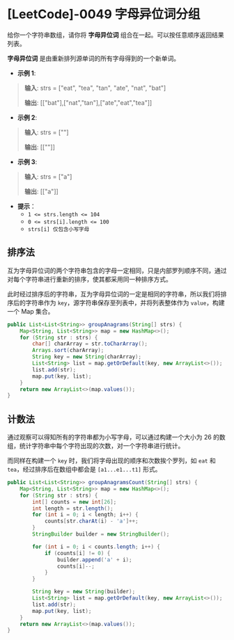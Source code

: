 # [LeetCode]-0049 字母异位词分组

给你一个字符串数组，请你将 **字母异位词** 组合在一起。可以按任意顺序返回结果列表。

**字母异位词** 是由重新排列源单词的所有字母得到的一个新单词。

* **示例 1**:
> **输入**: strs = ["eat", "tea", "tan", "ate", "nat", "bat"]
> 
> **输出**: [["bat"],["nat","tan"],["ate","eat","tea"]]

* **示例 2**:
> **输入**: strs = [""]
> 
> **输出**: [[""]]

* **示例 3**:
> **输入**: strs = ["a"]
> 
> **输出**: [["a"]]

* **提示**：
  * `1 <= strs.length <= 104`
  * `0 <= strs[i].length <= 100`
  * `strs[i] 仅包含小写字母`

## 排序法
互为字母异位词的两个字符串包含的字母一定相同，只是内部罗列顺序不同，通过对每个字符串进行重新的排序，使其都采用同一种排序方式。

此时经过排序后的字符串，互为字母异位词的一定是相同的字符串，所以我们将排序后的字符串作为 `key`，源字符串保存至列表中，并将列表整体作为 `value`，构建一个 Map 集合。
```java
public List<List<String>> groupAnagrams(String[] strs) {
    Map<String, List<String>> map = new HashMap<>();
    for (String str : strs) {
        char[] charArray = str.toCharArray();
        Arrays.sort(charArray);
        String key = new String(charArray);
        List<String> list = map.getOrDefault(key, new ArrayList<>());
        list.add(str);
        map.put(key, list);
    }
    return new ArrayList<>(map.values());
}
```

## 计数法
通过观察可以得知所有的字符串都为小写字母，可以通过构建一个大小为 26 的数组，统计字符串中每个字符出现的次数，对一个字符串进行统计。

而同样在构建一个 `key` 时，我们将字母出现的顺序和次数挨个罗列，如 `eat` 和 `tea`，经过排序后在数组中都会是 `[a1...e1...t1]` 形式。

```java
public List<List<String>> groupAnagramsCount(String[] strs) {
    Map<String, List<String>> map = new HashMap<>();
    for (String str : strs) {
        int[] counts = new int[26];
        int length = str.length();
        for (int i = 0; i < length; i++) {
            counts[str.charAt(i) - 'a']++;
        }
        StringBuilder builder = new StringBuilder();

        for (int i = 0; i < counts.length; i++) {
            if (counts[i] != 0) {
                builder.append('a' + i);
                counts[i]--;
            }
        }

        String key = new String(builder);
        List<String> list = map.getOrDefault(key, new ArrayList<>());
        list.add(str);
        map.put(key, list);
    }
    return new ArrayList<>(map.values());
}
```
